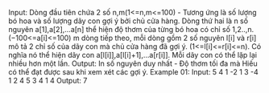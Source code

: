Input:
Dòng đầu tiên chứa 2 số n,m(1<=n,m<=100) - Tương ứng là số lượng bó hoa và số lượng dãy con gợi ý bởi chủ cửa hàng.
Dòng thứ hai là n số nguyên a[1],a[2],...a[n] thể hiện độ thơm của từng bó hoa có chỉ số 1,2..,n.(−100<=a[i]<=100)
m dòng tiếp theo, mỗi dòng gồm 2 số nguyên l[i] và r[i] mô tả 2 chỉ số của dãy con mà chủ cửa hàng đã gợi ý. (1<=l[i]<=r[i]<=n). Có nghĩa nó thể hiện dãy con a[l[i]],a[l[i]+1],...a[r[i]]. Mỗi dãy con có thể lặp lại nhiều hơn một lần.
Output:
In số nguyên duy nhất - Độ thơm tối đa mà Hiếu có thể đạt được sau khi xem xét các gợi ý.
Example 01:
Input:
5 4
1 -2 1 3 -4
1 2
4 5
3 4
1 4
Output:
7
